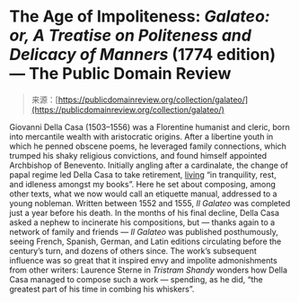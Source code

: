 <!--yml
category: 未分类
date: 2024-05-27 14:43:06
-->

# The Age of Impoliteness: *Galateo: or, A Treatise on Politeness and Delicacy of Manners* (1774 edition) — The Public Domain Review

> 来源：[https://publicdomainreview.org/collection/galateo/](https://publicdomainreview.org/collection/galateo/)

[](#p-0-4)

Giovanni Della Casa (1503–1556) was a Florentine humanist and cleric, born into mercantile wealth with aristocratic origins. After a libertine youth in which he penned obscene poems, he leveraged family connections, which trumped his shaky religious convictions, and found himself appointed Archbishop of Benevento. Initially angling after a cardinalate, the change of papal regime led Della Casa to take retirement, [living](https://core.ac.uk/download/pdf/93158081.pdf) “in tranquility, rest, and idleness amongst my books”. Here he set about composing, among other texts, what we now would call an etiquette manual, addressed to a young nobleman. Written between 1552 and 1555, *Il Galateo* was completed just a year before his death. In the months of his final decline, Della Casa asked a nephew to incinerate his compositions, but — thanks again to a network of family and friends — *Il Galateo* was published posthumously, seeing French, Spanish, German, and Latin editions circulating before the century’s turn, and dozens of others since. The work’s subsequent influence was so great that it inspired envy and impolite admonishments from other writers: Laurence Sterne in *Tristram Shandy* wonders how Della Casa managed to compose such a work — spending, as he did, “the greatest part of his time in combing his whiskers”.